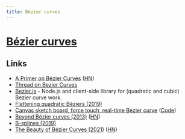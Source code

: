 ```yaml
---
title: Bézier curves
---
```


# [Bézier curves](https://en.wikipedia.org/wiki/B%C3%A9zier_curve)

## Links

- [A Primer on Bézier Curves](https://pomax.github.io/bezierinfo/) ([HN](https://news.ycombinator.com/item?id=30100427))
- [Thread on Bezier Curves](https://twitter.com/FreyaHolmer/status/1063633408411295744)
- [Bezier.js](https://github.com/Pomax/bezierjs) - Node.js and client-side library for (quadratic and cubic) Bezier curve work.
- [Flattening quadratic Béziers (2019)](https://raphlinus.github.io/graphics/curves/2019/12/23/flatten-quadbez.html)
- [Canvas sketch board, force touch, real-time Bezier curve](https://quietshu.github.io/apple-pencil-safari-api-test/) ([Code](https://github.com/quietshu/apple-pencil-safari-api-test))
- [Beyond Bézier curves (2013)](https://bosker.wordpress.com/2013/11/13/beyond-bezier-curves/) ([HN](https://news.ycombinator.com/item?id=22379969))
- [B-splines (2019)](https://opensourc.es/blog/b-spline/)
- [The Beauty of Bézier Curves (2021)](https://www.youtube.com/watch?v=aVwxzDHniEw) ([HN](https://news.ycombinator.com/item?id=34217727))
